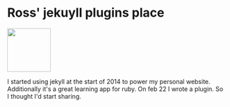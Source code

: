 Ross' jekuyll plugins place
==============

<img src="http://www.brettdangerfield.com/static/img/jekyll_logo_white.png" width="100" />

I started using jekyll at the start of 2014 to power my personal website.  Additionally it's a great learning app for ruby.  On feb 22 I wrote a plugin.  So I thought I'd start sharing.
